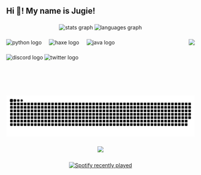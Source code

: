 <h2 align="left">Hi 👋! My name is Jugie!</h2>

###

<div align="center">
  <img src="https://github-readme-stats.vercel.app/api?username=JugieNoob&hide_title=false&hide_rank=false&show_icons=true&include_all_commits=true&count_private=true&disable_animations=false&theme=dracula&locale=en&hide_border=false" height="150" alt="stats graph"  />
  <img src="https://github-readme-stats.vercel.app/api/top-langs?username=JugieNoob&locale=en&hide_title=false&layout=compact&card_width=320&langs_count=5&theme=dracula&hide_border=false" height="150" alt="languages graph"  />
</div>

###

<img align="right" height="150" src="https://avatars.githubusercontent.com/u/83185052?v=4"  />

###

<div align="left">
  <img src="https://cdn.jsdelivr.net/gh/devicons/devicon/icons/python/python-original.svg" height="30" alt="python logo"  />
  <img width="12" />
  <img src="https://cdn.jsdelivr.net/gh/devicons/devicon/icons/haxe/haxe-original.svg" height="30" alt="haxe logo"  />
  <img width="12" />
  <img src="https://cdn.jsdelivr.net/gh/devicons/devicon/icons/java/java-original.svg" height="30" alt="java logo"  />
</div>

###

<div align="left">
  <img src="https://img.shields.io/static/v1?message=Discord&logo=discord&label=&color=7289DA&logoColor=white&labelColor=&style=for-the-badge" height="35" alt="discord logo"  />
  <img src="https://img.shields.io/static/v1?message=Twitter&logo=twitter&label=&color=1DA1F2&logoColor=white&labelColor=&style=for-the-badge" height="35" alt="twitter logo"  />
</div>

###

<br clear="both">

<img src="https://raw.githubusercontent.com/JugieNoob/JugieNoob/output/snake.svg" alt="Snake animation" />

###

<div align="center">
  <img src="https://profile-counter.glitch.me/JugieNoob/count.svg?"  />
</div>

###

<div align="center">
  <a href="https://open.spotify.com/user/v05be8bbc4spf76asjwl9crej">
    <img src="https://spotify-recently-played-readme.vercel.app/api?user=v05be8bbc4spf76asjwl9crej&count=3&unique=true" alt="Spotify recently played"  />
  </a>
</div>

###
